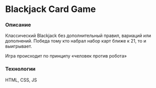 # Blackjack Card Game

### Описание
Классический Blackjack без дополнительный правил, вариаций или дополнений. Победа тому кто набрал набор карт ближе к 21, то и выигрывает.

Игра происходит по принципу «человек против робота»

### Технологии
HTML, CSS, JS
